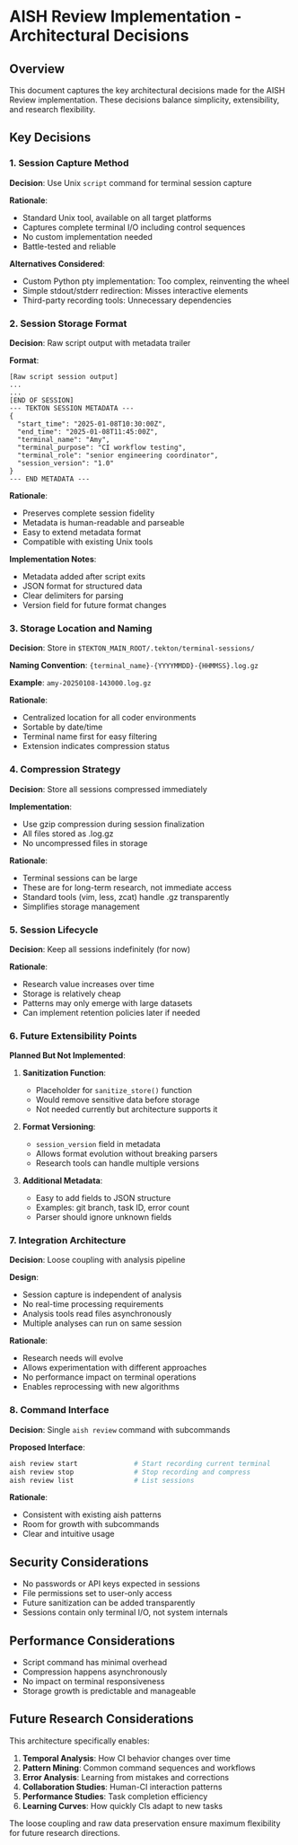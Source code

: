 # AISH Review Implementation - Architectural Decisions

## Overview

This document captures the key architectural decisions made for the AISH Review implementation. These decisions balance simplicity, extensibility, and research flexibility.

## Key Decisions

### 1. Session Capture Method

**Decision**: Use Unix `script` command for terminal session capture

**Rationale**:
- Standard Unix tool, available on all target platforms
- Captures complete terminal I/O including control sequences
- No custom implementation needed
- Battle-tested and reliable

**Alternatives Considered**:
- Custom Python pty implementation: Too complex, reinventing the wheel
- Simple stdout/stderr redirection: Misses interactive elements
- Third-party recording tools: Unnecessary dependencies

### 2. Session Storage Format

**Decision**: Raw script output with metadata trailer

**Format**:
```
[Raw script session output]
...
...
[END OF SESSION]
--- TEKTON SESSION METADATA ---
{
  "start_time": "2025-01-08T10:30:00Z",
  "end_time": "2025-01-08T11:45:00Z", 
  "terminal_name": "Amy",
  "terminal_purpose": "CI workflow testing",
  "terminal_role": "senior engineering coordinator",
  "session_version": "1.0"
}
--- END METADATA ---
```

**Rationale**:
- Preserves complete session fidelity
- Metadata is human-readable and parseable
- Easy to extend metadata format
- Compatible with existing Unix tools

**Implementation Notes**:
- Metadata added after script exits
- JSON format for structured data
- Clear delimiters for parsing
- Version field for future format changes

### 3. Storage Location and Naming

**Decision**: Store in `$TEKTON_MAIN_ROOT/.tekton/terminal-sessions/`

**Naming Convention**: `{terminal_name}-{YYYYMMDD}-{HHMMSS}.log.gz`

**Example**: `amy-20250108-143000.log.gz`

**Rationale**:
- Centralized location for all coder environments
- Sortable by date/time
- Terminal name first for easy filtering
- Extension indicates compression status

### 4. Compression Strategy

**Decision**: Store all sessions compressed immediately

**Implementation**:
- Use gzip compression during session finalization
- All files stored as .log.gz
- No uncompressed files in storage

**Rationale**:
- Terminal sessions can be large
- These are for long-term research, not immediate access
- Standard tools (vim, less, zcat) handle .gz transparently
- Simplifies storage management

### 5. Session Lifecycle

**Decision**: Keep all sessions indefinitely (for now)

**Rationale**:
- Research value increases over time
- Storage is relatively cheap
- Patterns may only emerge with large datasets
- Can implement retention policies later if needed

### 6. Future Extensibility Points

**Planned But Not Implemented**:

1. **Sanitization Function**:
   - Placeholder for `sanitize_store()` function
   - Would remove sensitive data before storage
   - Not needed currently but architecture supports it

2. **Format Versioning**:
   - `session_version` field in metadata
   - Allows format evolution without breaking parsers
   - Research tools can handle multiple versions

3. **Additional Metadata**:
   - Easy to add fields to JSON structure
   - Examples: git branch, task ID, error count
   - Parser should ignore unknown fields

### 7. Integration Architecture

**Decision**: Loose coupling with analysis pipeline

**Design**:
- Session capture is independent of analysis
- No real-time processing requirements
- Analysis tools read files asynchronously
- Multiple analyses can run on same session

**Rationale**:
- Research needs will evolve
- Allows experimentation with different approaches
- No performance impact on terminal operations
- Enables reprocessing with new algorithms

### 8. Command Interface

**Decision**: Single `aish review` command with subcommands

**Proposed Interface**:
```bash
aish review start              # Start recording current terminal
aish review stop               # Stop recording and compress
aish review list               # List sessions
```

**Rationale**:
- Consistent with existing aish patterns
- Room for growth with subcommands
- Clear and intuitive usage

## Security Considerations

- No passwords or API keys expected in sessions
- File permissions set to user-only access
- Future sanitization can be added transparently
- Sessions contain only terminal I/O, not system internals

## Performance Considerations

- Script command has minimal overhead
- Compression happens asynchronously
- No impact on terminal responsiveness
- Storage growth is predictable and manageable

## Future Research Considerations

This architecture specifically enables:

1. **Temporal Analysis**: How CI behavior changes over time
2. **Pattern Mining**: Common command sequences and workflows
3. **Error Analysis**: Learning from mistakes and corrections
4. **Collaboration Studies**: Human-CI interaction patterns
5. **Performance Studies**: Task completion efficiency
6. **Learning Curves**: How quickly CIs adapt to new tasks

The loose coupling and raw data preservation ensure maximum flexibility for future research directions.